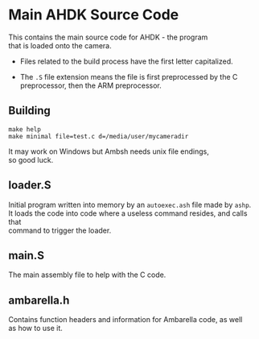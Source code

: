 # Main AHDK Source Code
This contains the main source code for AHDK - the program  
that is loaded onto the camera.

- Files related to the build process have the first letter capitalized.

- The `.S` file extension means the file is first preprocessed
by the C preprocessor, then the ARM preprocessor.

## Building
```
make help
make minimal file=test.c d=/media/user/mycameradir
```

It may work on Windows but Ambsh needs unix file endings,  
so good luck.

## loader.S
Initial program written into memory by an `autoexec.ash` file made by `ashp`.  
It loads the code into code where a useless command resides, and calls that  
command to trigger the loader.

## main.S
The main assembly file to help with the C code.  

## ambarella.h
Contains function headers and information for Ambarella code, as well  
as how to use it.  